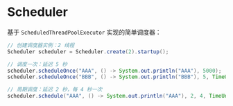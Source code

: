 # Scheduler

基于 `ScheduledThreadPoolExecutor` 实现的简单调度器：

```java
// 创建调度器实例：2 线程
Scheduler scheduler = Scheduler.create(2).startup();

// 调度一次：延迟 5 秒
scheduler.scheduleOnce("AAA", () -> System.out.println("AAA"), 5000);
scheduler.scheduleOnce("BBB", () -> System.out.println("BBB"), 5, TimeUnit.SECONDS);

// 周期调度：延迟 2 秒，每 4 秒一次
scheduler.schedule("AAA", () -> System.out.println("AAA"), 2, 4, TimeUnit.SECONDS);
```

